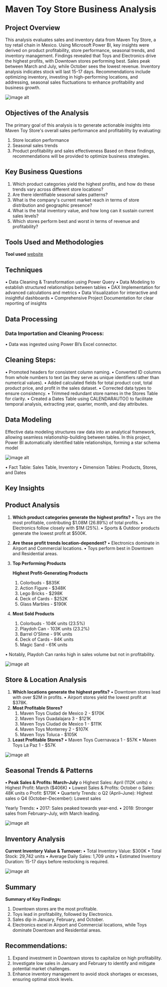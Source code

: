 # Maven Toy Store Business Analysis

## Project Overview
This analysis evaluates sales and inventory data from Maven Toy Store, a toy retail chain in Mexico.
Using Microsoft Power BI, key insights were derived on product profitability, store performance,
seasonal trends, and inventory management. Findings revealed that Toys and Electronics drive the
highest profits, with Downtown stores performing best. Sales peak between March and July, while
October sees the lowest revenue. Inventory analysis indicates stock will last 15-17 days.
Recommendations include optimizing inventory, investing in high-performing locations, and
addressing, seasonal sales fluctuations to enhance profitability and business growth.

![image alt](https://github.com/Iwada-eborty/Power-BI-Project/blob/210f0cbe20e08b0e6f5115326225b1fca3956035/MTS%20Dashboard.png)

## Objectives of the Analysis
The primary goal of this analysis is to generate actionable insights into Maven Toy Store's overall sales
performance and profitability by evaluating:
1. Store location performance
2. Seasonal sales trends
3. Product profitability and sales effectiveness
Based on these findings, recommendations will be provided to optimize business strategies.

## Key Business Questions
1. Which product categories yield the highest profits, and how do these trends vary across
different store locations?
2. Are there identifiable seasonal sales patterns?
3. What is the company's current market reach in terms of store distribution and geographic
presence?
4. What is the total inventory value, and how long can it sustain current sales levels?
5. Which stores perform best and worst in terms of revenue and profitability?

## Tools Used and Methodologies
**Tool used** [website](https://www.microsoft.com/en-us/power-platform/products/power-bi/downloads?ocid=ORSEARCH_Bing&msockid=0acc0d4f8b506ede0e1818758a566f56)

## Techniques
• Data Cleaning & Transformation using Power Query
• Data Modeling to establish structured relationships between tables
• DAX Implementation for advanced calculations and metrics
• Data Visualization for interactive and insightful dashboards
• Comprehensive Project Documentation for clear reporting of insights

## Data Processing

### Data Importation and Cleaning Process:
• Data was ingested using Power BI’s Excel connector.

## Cleaning Steps:
• Promoted headers for consistent column naming.
• Converted ID columns from whole numbers to text (as they serve as unique identifiers rather
than numerical values).
• Added calculated fields for total product cost, total product price, and profit in the sales
dataset.
• Corrected data types to ensure consistency.
• Trimmed redundant store names in the Stores Table for clarity.
• Created a Dates Table using CALENDARAUTO() to facilitate temporal analysis, extracting
year, quarter, month, and day attributes.

## Data Modeling
Effective data modeling structures raw data into an analytical framework, allowing seamless
relationship-building between tables. In this project, Power BI automatically identified table
relationships, forming a star schema model

![image alt](https://github.com/Iwada-eborty/Power-BI-Project/blob/35b21f1f6a78b07259582ae3e95219ed0d9f1592/Schema.png)

• Fact Table: Sales Table, Inventory
• Dimension Tables: Products, Stores, and Dates


## Key Insights

## Product Analysis
1. **Which product categories generate the highest profits?**
• Toys are the most profitable, contributing $1.08M (26.89%) of total profits.
• Electronics follow closely with $1M (25%).
• Sports & Outdoor products generate the lowest profit at $500K.
2. **Are these profit trends location-dependent?**
• Electronics dominate in Airport and Commercial locations.
• Toys perform best in Downtown and Residential areas.
3. **Top Performing Products**
   
    **Highest Profit-Generating Products**
   1. Colorbuds - $835K
   2. Action Figure - $348K
   3. Lego Bricks - $298K
   4. Deck of Cards - $252K
   5. Glass Marbles - $190K
5. **Most Sold Products**
   1. Colorbuds - 104K units (23.5%)
   2. Playdoh Can - 103K units (23.2%)
   3. Barrel O’Slime - 91K units
   4. Deck of Cards - 84K units
   5. Magic Sand - 61K units

• Notably, Playdoh Can ranks high in sales volume but not in profitability.

![image alt](https://github.com/Iwada-eborty/Power-BI-Project/blob/cad0a0c5232ac891b91c6941a6294be3e8941d48/salesreport.png)

## Store & Location Analysis
1. **Which locations generate the highest profits?**
• Downtown stores lead with over $2M in profits.
• Airport stores yield the lowest profit at $378K.
2. **Most Profitable Stores?**
    1. Maven Toys Ciudad de Mexico 2 - $170K
    2. Maven Toys Guadalajara 3 - $121K
    3. Maven Toys Ciudad de Mexico 1 - $111K
    4. Maven Toys Monterrey 2 - $107K
    5. Maven Toys Toluca - $105K
3. **Least Profitable Stores?**
• Maven Toys Cuernavaca 1 - $57K
• Maven Toys La Paz 1 - $57K

![image alt](https://github.com/Iwada-eborty/Power-BI-Project/blob/ac224a31572c28977f6bbccad11e724aadc8aa38/storereport.png)

## Seasonal Trends & Patterns
**• Peak Sales & Profits: March–July**
o Highest Sales: April (112K units)
o Highest Profit: March ($406K)
• Lowest Sales & Profits: October
o Sales: 48K units
o Profit: $179K
• Quarterly Trends:
o Q2 (April–June): Highest sales
o Q4 (October–December): Lowest sales

Yearly Trends:
• 2017: Sales peaked towards year-end.
• 2018: Stronger sales from February–July, with March leading.

![image alt](https://github.com/Iwada-eborty/Power-BI-Project/blob/f70dc239fac23b59c15540c89290ee5c4a30a45b/TandP.png)

## Inventory Analysis
**Current Inventory Value & Turnover:**
• Total Inventory Value: $300K
• Total Stock: 29,742 units
• Average Daily Sales: 1,709 units
• Estimated Inventory Duration: 15-17 days before restocking is required.

![image alt](https://github.com/Iwada-eborty/Power-BI-Project/blob/1c5e8c30a3f66f0c7a8595e00f3133a0a9161c17/Inventorymts.png)

## Summary
**Summary of Key Findings:**
1. Downtown stores are the most profitable.
2. Toys lead in profitability, followed by Electronics.
3. Sales dip in January, February, and October.
4. Electronics excel in Airport and Commercial locations, while Toys dominate Downtown
and Residential areas.

## Recommendations:
1. Expand investment in Downtown stores to capitalize on high profitability.
2. Investigate low sales in January and February to identify and mitigate potential market
challenges.
3. Enhance inventory management to avoid stock shortages or excesses, ensuring optimal
stock levels.
